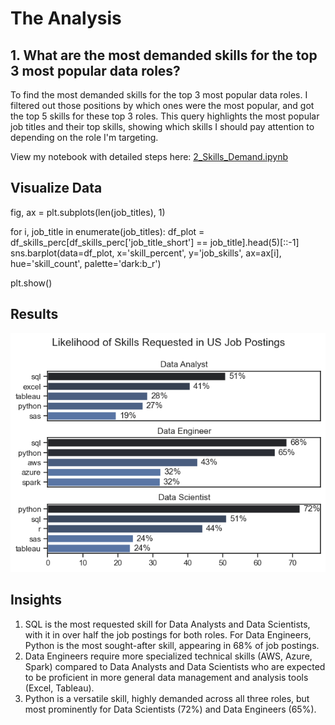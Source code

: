 # The Analysis

## 1. What are the most demanded skills for the top 3 most popular data roles?

To find the most demanded skills for the top 3 most popular data roles. I filtered out those positions by which ones were the most popular, and got the top 5 skills for these top 3 roles. This query highlights the most popular job titles and their top skills, showing which skills I should pay attention to depending on the role I'm targeting.

View my notebook with detailed steps here: [2_Skills_Demand.ipynb](3_Project\2_Skills_Demand.ipynb)

## Visualize Data

fig, ax = plt.subplots(len(job_titles), 1)


for i, job_title in enumerate(job_titles):
    df_plot = df_skills_perc[df_skills_perc['job_title_short'] == job_title].head(5)[::-1]
    sns.barplot(data=df_plot, x='skill_percent', y='job_skills', ax=ax[i], hue='skill_count', palette='dark:b_r')

plt.show()


## Results

![Visualization of Top skills for Data Nerds](3_Project\Images\Skill_demand_All_Data_Roles.png)


## Insights

1. SQL is the most requested skill for Data Analysts and Data Scientists, with it in over half the job postings for both roles. For Data Engineers, Python is the most sought-after skill, appearing in 68% of job postings.
2. Data Engineers require more specialized technical skills (AWS, Azure, Spark) compared to Data Analysts and Data Scientists who are expected to be proficient in more general data management and analysis tools (Excel, Tableau).
3. Python is a versatile skill, highly demanded across all three roles, but most prominently for Data Scientists (72%) and Data Engineers (65%).